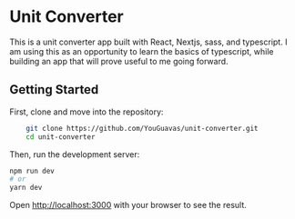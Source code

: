 # Unit Converter

This is a unit converter app built with React, Nextjs, sass, and typescript. I am using this as an opportunity to learn the basics of typescript, while building an app that will prove useful to me going forward.

## Getting Started

First, clone and move into the repository:
```bash
    git clone https://github.com/YouGuavas/unit-converter.git
    cd unit-converter
```

Then, run the development server:
```bash
npm run dev
# or
yarn dev
```

Open [http://localhost:3000](http://localhost:3000) with your browser to see the result.
